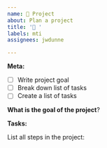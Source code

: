 ```yaml
---
name: 🚀 Project
about: Plan a project
title: '🚀 '
labels: mti
assignees: jwdunne

---
```


**Meta:**

- [ ] Write project goal
- [ ] Break down list of tasks
- [ ] Create a list of tasks

**What is the goal of the project**?


**Tasks:**

List all steps in the project:
